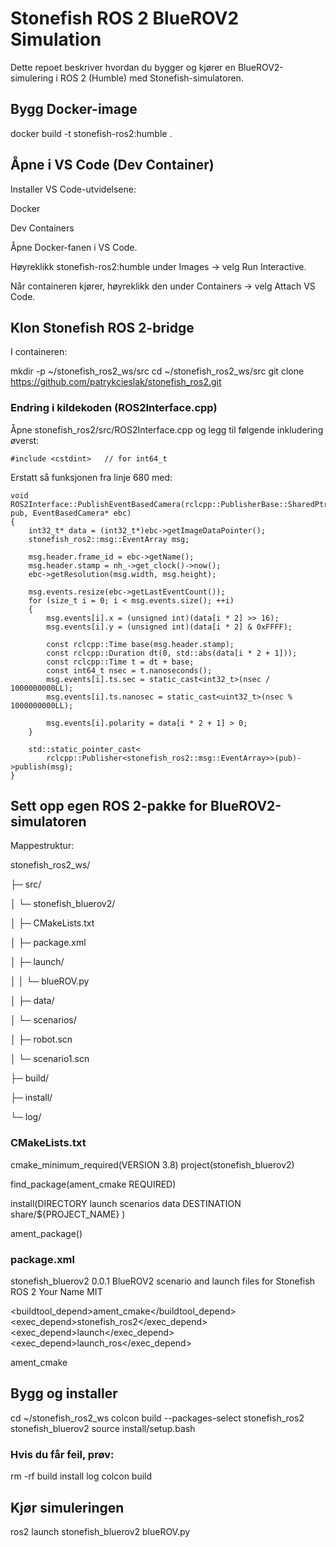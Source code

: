 # Stonefish ROS 2 BlueROV2 Simulation

Dette repoet beskriver hvordan du bygger og kjører en BlueROV2-simulering i ROS 2 (Humble) med Stonefish-simulatoren.

## Bygg Docker-image

docker build -t stonefish-ros2:humble .

## Åpne i VS Code (Dev Container)

Installer VS Code-utvidelsene:

Docker

Dev Containers

Åpne Docker-fanen i VS Code.

Høyreklikk stonefish-ros2:humble under Images -> velg Run Interactive.

Når containeren kjører, høyreklikk den under Containers -> velg Attach VS Code.

## Klon Stonefish ROS 2-bridge

I containeren:

mkdir -p ~/stonefish_ros2_ws/src
cd ~/stonefish_ros2_ws/src
git clone https://github.com/patrykcieslak/stonefish_ros2.git

### Endring i kildekoden (ROS2Interface.cpp)

Åpne stonefish_ros2/src/ROS2Interface.cpp og legg til følgende inkludering øverst:

```
#include <cstdint>   // for int64_t
```

Erstatt så funksjonen fra linje 680 med:

```
void ROS2Interface::PublishEventBasedCamera(rclcpp::PublisherBase::SharedPtr pub, EventBasedCamera* ebc)
{
    int32_t* data = (int32_t*)ebc->getImageDataPointer();
    stonefish_ros2::msg::EventArray msg;

    msg.header.frame_id = ebc->getName();
    msg.header.stamp = nh_->get_clock()->now();
    ebc->getResolution(msg.width, msg.height);

    msg.events.resize(ebc->getLastEventCount());
    for (size_t i = 0; i < msg.events.size(); ++i)
    {
        msg.events[i].x = (unsigned int)(data[i * 2] >> 16);
        msg.events[i].y = (unsigned int)(data[i * 2] & 0xFFFF);

        const rclcpp::Time base(msg.header.stamp);
        const rclcpp::Duration dt(0, std::abs(data[i * 2 + 1]));
        const rclcpp::Time t = dt + base;
        const int64_t nsec = t.nanoseconds();
        msg.events[i].ts.sec = static_cast<int32_t>(nsec / 1000000000LL);
        msg.events[i].ts.nanosec = static_cast<uint32_t>(nsec % 1000000000LL);

        msg.events[i].polarity = data[i * 2 + 1] > 0;
    }

    std::static_pointer_cast<
        rclcpp::Publisher<stonefish_ros2::msg::EventArray>>(pub)->publish(msg);
}
```

## Sett opp egen ROS 2-pakke for BlueROV2-simulatoren

Mappestruktur:

stonefish_ros2_ws/

├─ src/

│  └─ stonefish_bluerov2/

│     ├─ CMakeLists.txt

│     ├─ package.xml

│     ├─ launch/

│     │  └─ blueROV.py

│     ├─ data/

│     └─ scenarios/

│        ├─ robot.scn

│        └─ scenario1.scn

├─ build/

├─ install/

└─ log/

### CMakeLists.txt
cmake_minimum_required(VERSION 3.8)
project(stonefish_bluerov2)

find_package(ament_cmake REQUIRED)

install(DIRECTORY launch scenarios data
  DESTINATION share/${PROJECT_NAME}
)

ament_package()

### package.xml
<?xml version="1.0"?>
<package format="3">
  <name>stonefish_bluerov2</name>
  <version>0.0.1</version>
  <description>BlueROV2 scenario and launch files for Stonefish ROS 2</description>
  <maintainer email="you@example.com">Your Name</maintainer>
  <license>MIT</license>

  <buildtool_depend>ament_cmake</buildtool_depend>
  <exec_depend>stonefish_ros2</exec_depend>
  <exec_depend>launch</exec_depend>
  <exec_depend>launch_ros</exec_depend>

  <export>
    <build_type>ament_cmake</build_type>
  </export>
</package>

## Bygg og installer
cd ~/stonefish_ros2_ws
colcon build --packages-select stonefish_ros2 stonefish_bluerov2
source install/setup.bash


### Hvis du får feil, prøv:

rm -rf build install log
colcon build

## Kjør simuleringen
ros2 launch stonefish_bluerov2 blueROV.py